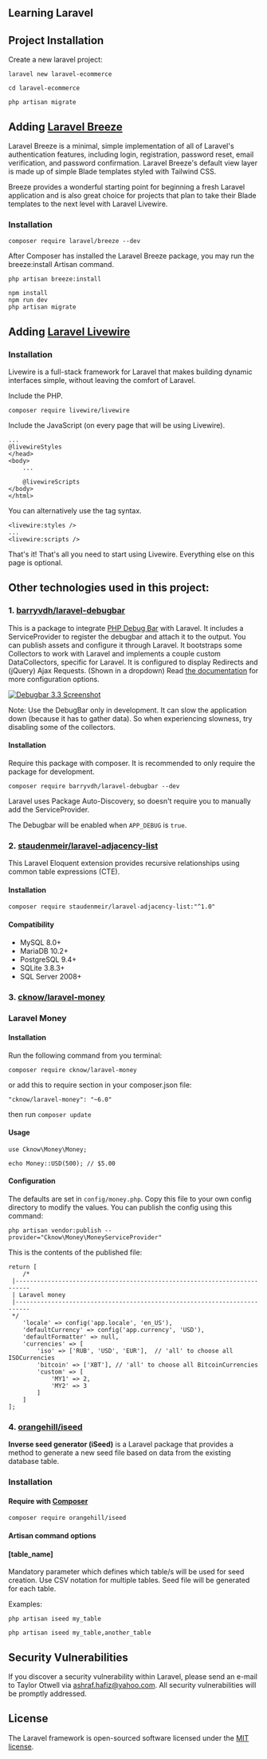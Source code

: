 
## Learning Laravel

## Project Installation
Create a new laravel project:
```
laravel new laravel-ecommerce

cd laravel-ecommerce
 
php artisan migrate
```
## Adding [Laravel Breeze](https://laravel.com/docs/9.x/starter-kits#laravel-breeze)
Laravel Breeze is a minimal, simple implementation of all of Laravel's authentication features, including login, registration, password reset, email verification, and password confirmation. Laravel Breeze's default view layer is made up of simple Blade templates styled with Tailwind CSS.

Breeze provides a wonderful starting point for beginning a fresh Laravel application and is also great choice for projects that plan to take their Blade templates to the next level with Laravel Livewire.

### Installation
```
composer require laravel/breeze --dev
```
After Composer has installed the Laravel Breeze package, you may run the breeze:install Artisan command.
```
php artisan breeze:install

npm install
npm run dev
php artisan migrate
```

## Adding [Laravel Livewire](https://laravel-livewire.com/)
### Installation
Livewire is a full-stack framework for Laravel that makes building dynamic interfaces simple, without leaving the comfort of Laravel.

Include the PHP.
```angular2svg
composer require livewire/livewire
```

Include the JavaScript (on every page that will be using Livewire).
```angular2html
...
@livewireStyles
</head>
<body>
    ...

    @livewireScripts
</body>
</html>
```
You can alternatively use the tag syntax.
```
<livewire:styles />
...
<livewire:scripts />
```
That's it! That's all you need to start using Livewire. Everything else on this page is optional.

## Other technologies used in this project:

### 1. [barryvdh/laravel-debugbar](https://github.com/barryvdh/laravel-debugbar)
This is a package to integrate  [PHP Debug Bar](http://phpdebugbar.com/)  with Laravel. It includes a ServiceProvider to register the debugbar and attach it to the output. You can publish assets and configure it through Laravel. It bootstraps some Collectors to work with Laravel and implements a couple custom DataCollectors, specific for Laravel. It is configured to display Redirects and (jQuery) Ajax Requests. (Shown in a dropdown) Read  [the documentation](http://phpdebugbar.com/docs/)  for more configuration options.

[![Debugbar 3.3 Screenshot](https://user-images.githubusercontent.com/973269/79428890-196cc680-7fc7-11ea-8229-189f5eac9009.png)](https://user-images.githubusercontent.com/973269/79428890-196cc680-7fc7-11ea-8229-189f5eac9009.png)

Note: Use the DebugBar only in development. It can slow the application down (because it has to gather data). So when experiencing slowness, try disabling some of the collectors.

#### Installation

Require this package with composer. It is recommended to only require the package for development.
```
composer require barryvdh/laravel-debugbar --dev
```
Laravel uses Package Auto-Discovery, so doesn't require you to manually add the ServiceProvider.

The Debugbar will be enabled when  `APP_DEBUG`  is  `true`.

### 2. [staudenmeir/laravel-adjacency-list](https://github.com/staudenmeir/laravel-adjacency-list)
This Laravel Eloquent extension provides recursive relationships using common table expressions (CTE).
#### Installation
```
composer require staudenmeir/laravel-adjacency-list:"^1.0"
```
#### Compatibility
-   MySQL 8.0+
-   MariaDB 10.2+
-   PostgreSQL 9.4+
-   SQLite 3.8.3+
-   SQL Server 2008+

### 3. [cknow/laravel-money](https://github.com/cknow/laravel-money)
### Laravel Money
#### Installation

Run the following command from you terminal:
```
composer require cknow/laravel-money
```
or add this to require section in your composer.json file:
```
"cknow/laravel-money": "~6.0"
```
then run  `composer update`

#### Usage
```
use Cknow\Money\Money;

echo Money::USD(500); // $5.00
```
#### Configuration

The defaults are set in  `config/money.php`. Copy this file to your own config directory to modify the values. You can publish the config using this command:
```
php artisan vendor:publish --provider="Cknow\Money\MoneyServiceProvider"
```
This is the contents of the published file:
```
return [
    /*
 |--------------------------------------------------------------------------
 | Laravel money
 |--------------------------------------------------------------------------
 */
    'locale' => config('app.locale', 'en_US'),
    'defaultCurrency' => config('app.currency', 'USD'),
    'defaultFormatter' => null,
    'currencies' => [
        'iso' => ['RUB', 'USD', 'EUR'],  // 'all' to choose all ISOCurrencies
        'bitcoin' => ['XBT'], // 'all' to choose all BitcoinCurrencies
        'custom' => [
            'MY1' => 2,
            'MY2' => 3
        ]
    ]
];
```
### 4.	[orangehill/iseed](https://github.com/orangehill/iseed)
**Inverse seed generator (iSeed)**  is a Laravel package that provides a method to generate a new seed file based on data from the existing database table.
### Installation

#### Require with  [Composer](https://getcomposer.org/)
```
composer require orangehill/iseed
```
#### Artisan command options

#### [](https://github.com/orangehill/iseed#table_name)[table_name]

Mandatory parameter which defines which table/s will be used for seed creation. Use CSV notation for multiple tables. Seed file will be generated for each table.

Examples:

```
php artisan iseed my_table
```

```
php artisan iseed my_table,another_table
```


## Security Vulnerabilities

If you discover a security vulnerability within Laravel, please send an e-mail to Taylor Otwell via [ashraf.hafiz@yahoo.com](mailto:ashraf.hafiz@yahoo.com). All security vulnerabilities will be promptly addressed.

## License

The Laravel framework is open-sourced software licensed under the [MIT license](https://opensource.org/licenses/MIT).
